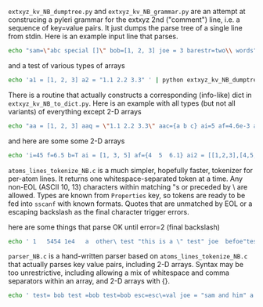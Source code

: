 `extxyz_kv_NB_dumptree.py` and `extxyz_kv_NB_grammar.py` are an attempt at construcing a pyleri grammar for the extxyz 2nd ("comment") line, i.e. a sequence of key=value pairs.  It just dumps the parse tree of a single line from stdin.  Here is an example input line that parses.

```bash
echo "sam=\"abc special []\" bob=[1, 2, 3] joe = 3 barestr=two\\ words" | python extxyz_kv_NB_dumptree.py
```

and a test of various types of arrays
```bash
echo 'a1 = [1, 2, 3] a2 = "1.1 2.2 3.3" ' | python extxyz_kv_NB_dumptree.py
```

There is a routine that actually constructs a corresponding (info-like) dict in `extxyz_kv_NB_to_dict.py`.  Here is an example with all types (but not all variants) of everything except 2-D arrays
```bash
echo "aa = [1, 2, 3] aaq = \"1.1 2.2 3.3\" aac={a b c} ai=5 af=4.6e-3 ab=T as=bob aqs=\"this is a test\"" | python extxyz_kv_NB_to_dict.py
```

and here are some some 2-D arrays
```bash
echo 'i=45 f=6.5 b=T ai = [1, 3, 5] af={4  5  6.1} ai2 = [[1,2,3],[4,5,6]] af2 = [[1,2,3], [4,5,6.1]]' | python extxyz_kv_NB_to_dict.py
```

`atoms_lines_tokenize_NB.c` is a much simpler, hopefully faster, tokenizer for per-atom lines.  It returns one whitespace-separated token at a time.  Any non-EOL (ASCII 10, 13) characters within matching "s or preceded by \ are allowed.  Types are known from `Properties` key, so tokens are ready to be fed into `sscanf` with known formats. Quotes that are unmatched by EOL or a escaping backslash as the final character trigger errors.

here are some things that parse OK until error=2 (final backslash)
```bash
echo ' 1   5454 1e4   a  other\ test "this is a \" test" joe  befoe"test"aft\"er \' | ./atoms_lines_tokenize_NB
```

`parser_NB.c` is a hand-written parser based on `atoms_lines_tokenize_NB.c` that actually parses key value pairs, including 2-D arrays.  Syntax may be too unrestrictive, including allowing a mix of whitespace and comma separators within an array, and 2-D arrays with {}.
```bash
echo ' test= bob test =bob test=bob esc=esc\=val joe = "sam and him" a = [ [ 1 2 3 ] [4 5 6 ]] b = [ [2 3 4.5] ]' | ./tokenizer_NB
```
